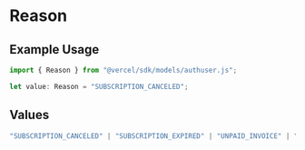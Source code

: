 # Reason

## Example Usage

```typescript
import { Reason } from "@vercel/sdk/models/authuser.js";

let value: Reason = "SUBSCRIPTION_CANCELED";
```

## Values

```typescript
"SUBSCRIPTION_CANCELED" | "SUBSCRIPTION_EXPIRED" | "UNPAID_INVOICE" | "ENTERPRISE_TRIAL_ENDED" | "FAIR_USE_LIMITS_EXCEEDED" | "BLOCKED_FOR_PLATFORM_ABUSE"
```